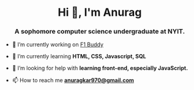 <h1 align="center">Hi 👋, I'm Anurag</h1>
<h3 align="center">A sophomore computer science undergraduate at NYIT.</h3>

- 🔭 I’m currently working on [F1 Buddy](https://github.com/F1-Buddy/f1buddy-python)

- 🌱 I’m currently learning **HTML, CSS, Javascript, SQL**

- 🤝 I’m looking for help with **learning front-end, especially JavaScript.**

- 📫 How to reach me **anuragkar970@gmail.com**
